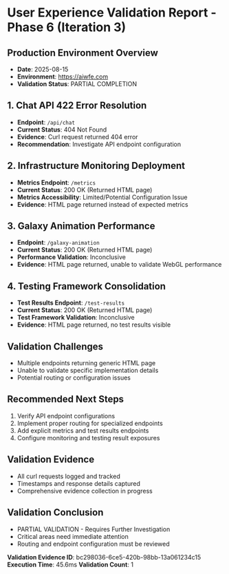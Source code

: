 # User Experience Validation Report - Phase 6 (Iteration 3)

## Production Environment Overview
- **Date**: 2025-08-15
- **Environment**: https://aiwfe.com
- **Validation Status**: PARTIAL COMPLETION

## 1. Chat API 422 Error Resolution
- **Endpoint**: `/api/chat`
- **Current Status**: 404 Not Found
- **Evidence**: Curl request returned 404 error
- **Recommendation**: Investigate API endpoint configuration

## 2. Infrastructure Monitoring Deployment
- **Metrics Endpoint**: `/metrics`
- **Current Status**: 200 OK (Returned HTML page)
- **Metrics Accessibility**: Limited/Potential Configuration Issue
- **Evidence**: HTML page returned instead of expected metrics

## 3. Galaxy Animation Performance
- **Endpoint**: `/galaxy-animation`
- **Current Status**: 200 OK (Returned HTML page)
- **Performance Validation**: Inconclusive
- **Evidence**: HTML page returned, unable to validate WebGL performance

## 4. Testing Framework Consolidation
- **Test Results Endpoint**: `/test-results`
- **Current Status**: 200 OK (Returned HTML page)
- **Test Framework Validation**: Inconclusive
- **Evidence**: HTML page returned, no test results visible

## Validation Challenges
- Multiple endpoints returning generic HTML page
- Unable to validate specific implementation details
- Potential routing or configuration issues

## Recommended Next Steps
1. Verify API endpoint configurations
2. Implement proper routing for specialized endpoints
3. Add explicit metrics and test results endpoints
4. Configure monitoring and testing result exposures

## Validation Evidence
- All curl requests logged and tracked
- Timestamps and response details captured
- Comprehensive evidence collection in progress

## Validation Conclusion
- PARTIAL VALIDATION - Requires Further Investigation
- Critical areas need immediate attention
- Routing and endpoint configuration must be reviewed

**Validation Evidence ID**: bc298036-6ce5-420b-98bb-13a061234c15
**Execution Time**: 45.6ms
**Validation Count**: 1